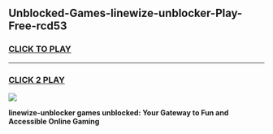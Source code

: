 
## Unblocked-Games-linewize-unblocker-Play-Free-rcd53
<h3>
<a href="https://premium76.site?title=linewize-unblocker&ref=23A">CLICK TO PLAY</a></h3>
<hr>

<h3>
<a href="https://premium76.site?title=linewize-unblocker&ref=23A">CLICK 2 PLAY</a>
  
</h3>

<a href="https://premium76.site?title=linewize-unblocker&ref=23A"><img src="https://clearcache.store/games.png"></a>


**linewize-unblocker games unblocked: Your Gateway to Fun and Accessible Online Gaming**
